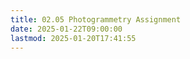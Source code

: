 ```yaml
---
title: 02.05 Photogrammetry Assignment
date: 2025-01-22T09:00:00
lastmod: 2025-01-20T17:41:55
---
```

